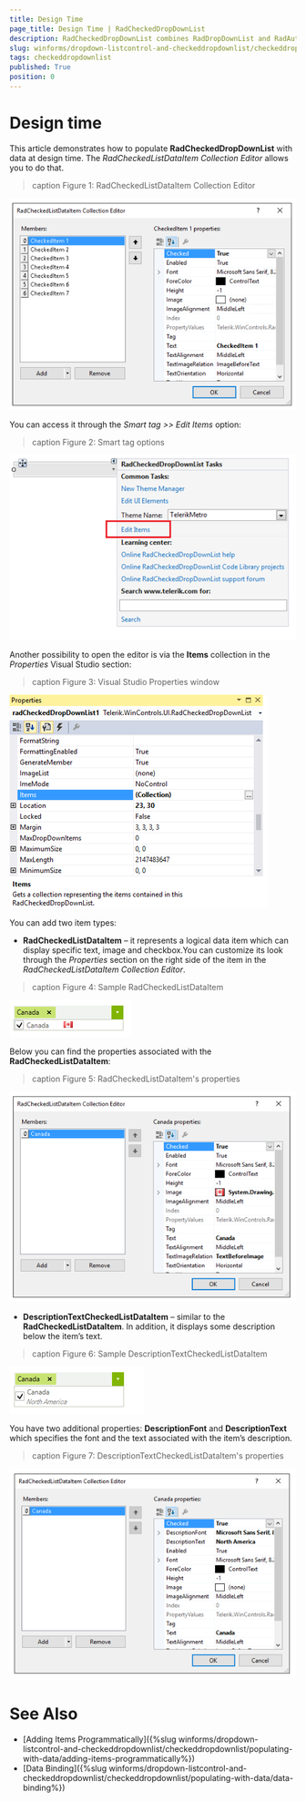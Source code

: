 ```yaml
---
title: Design Time
page_title: Design Time | RadCheckedDropDownList
description: RadCheckedDropDownList combines RadDropDownList and RadAutoCompleteBox in order to provide functionality to check items in the drop down area and tokenize them in the text area. 
slug: winforms/dropdown-listcontrol-and-checkeddropdownlist/checkeddropdownlist/populating-with-data/design-time
tags: checkeddropdownlist
published: True
position: 0 
---
```


# Design time
 
This article demonstrates how to populate __RadCheckedDropDownList__ with data at design time. The *RadCheckedListDataItem Collection Editor* allows you to do that.

>caption Figure 1: RadCheckedListDataItem Collection Editor

![dropdown-and-listcontrol-checkeddropdownlist-populating-with-data-design-time 001](images/dropdown-and-listcontrol-checkeddropdownlist-populating-with-data-design-time001.png)


You can access it through the *Smart tag >> Edit Items* option:

>caption Figure 2: Smart tag options

![dropdown-and-listcontrol-checkeddropdownlist-populating-with-data-design-time 002](images/dropdown-and-listcontrol-checkeddropdownlist-populating-with-data-design-time002.png)

Another possibility to open the editor is via the __Items__ collection in the *Properties* Visual Studio section:

>caption Figure 3:  Visual Studio Properties window

![dropdown-and-listcontrol-checkeddropdownlist-populating-with-data-design-time 003](images/dropdown-and-listcontrol-checkeddropdownlist-populating-with-data-design-time003.png)

You can add two item types:

* __RadCheckedListDataItem__ – it represents a logical data item which can display specific text, image and checkbox.You can customize its look through the *Properties* section on the right side of the item in the *RadCheckedListDataItem Collection Editor*.

>caption Figure 4: Sample RadCheckedListDataItem

![dropdown-and-listcontrol-checkeddropdownlist-populating-with-data-design-time 004](images/dropdown-and-listcontrol-checkeddropdownlist-populating-with-data-design-time004.png)

Below you can find the properties associated with the __RadCheckedListDataItem__:

>caption Figure 5:  RadCheckedListDataItem's properties

![dropdown-and-listcontrol-checkeddropdownlist-populating-with-data-design-time 005](images/dropdown-and-listcontrol-checkeddropdownlist-populating-with-data-design-time005.png)

* __DescriptionTextCheckedListDataItem__ – similar to the __RadCheckedListDataItem__. In addition, it displays some description below the item’s text.

>caption Figure 6:  Sample DescriptionTextCheckedListDataItem

![dropdown-and-listcontrol-checkeddropdownlist-populating-with-data-design-time 006](images/dropdown-and-listcontrol-checkeddropdownlist-populating-with-data-design-time006.png)


You have two additional properties: __DescriptionFont__ and __DescriptionText__ which specifies the font and the text associated with the item’s description.

>caption Figure 7:  DescriptionTextCheckedListDataItem's properties

![dropdown-and-listcontrol-checkeddropdownlist-populating-with-data-design-time 007](images/dropdown-and-listcontrol-checkeddropdownlist-populating-with-data-design-time007.png)

# See Also

* [Adding Items Programmatically]({%slug winforms/dropdown-listcontrol-and-checkeddropdownlist/checkeddropdownlist/populating-with-data/adding-items-programmatically%})
* [Data Binding]({%slug winforms/dropdown-listcontrol-and-checkeddropdownlist/checkeddropdownlist/populating-with-data/data-binding%})